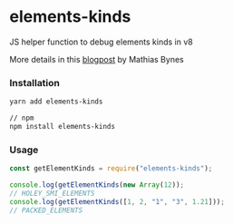 # elements-kinds

JS helper function to debug elements kinds in v8

More details in this [blogpost](https://v8project.blogspot.de/2017/09/elements-kinds-in-v8.html) by Mathias Bynes

### Installation

```sh
yarn add elements-kinds

// npm
npm install elements-kinds
```

### Usage

```js
const getElementKinds = require("elements-kinds");

console.log(getElementKinds(new Array(12));
// HOLEY_SMI_ELEMENTS
console.log(getElementKinds([1, 2, "1", "3", 1.21]));
// PACKED_ELEMENTS
```
